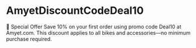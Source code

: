 # AmyetDiscountCodeDeal10
🎁 Special Offer Save 10% on your first order using promo code Deal10 at Amyet.com. This discount applies to all bikes and accessories—no minimum purchase required.
